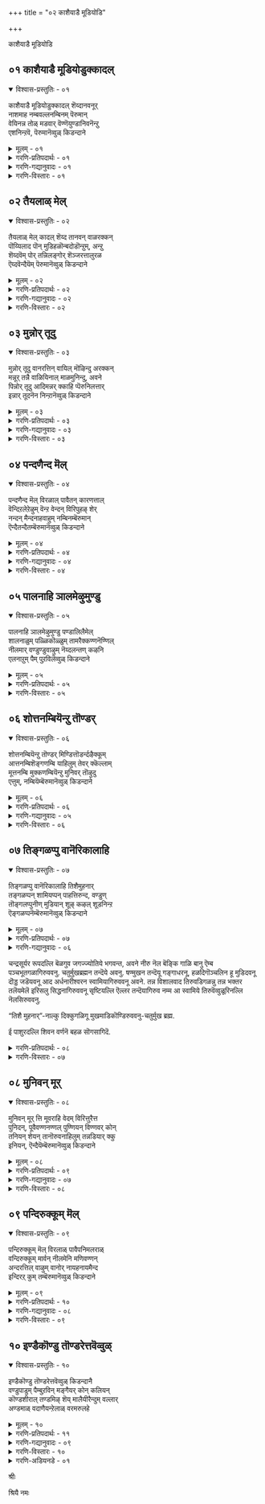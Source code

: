 +++
title = "०२ काशैयाडै मूडियोडि"

+++

काशैयाडै मूडियोडि


## ०१ काशैयाडै मूडियोडुक्कादल्

<details open><summary>विश्वास-प्रस्तुतिः - ०१</summary>

काशैयाडै मूडियोडुक्कादल् शॆय्दानवनूर्  
नाशमाह नम्बवल्लनम्बिनम् पॆरुमान्  
वेयिनन्न तोळ् मडवार् वॆण्णॆयुण्डानिवनॆन्ऱु  
एशनिन्ऱवॆ, पॆरुमानॆव्वुळ् किडन्दाने
</details>

<details><summary>मूलम् - ०१</summary>

काशैयाडै मूडियोडुक्कादल् शॆय्दानवनूर्  
नाशमाह नम्बवल्लनम्बिनम् पॆरुमान्  
वेयिनन्न तोळ् मडवार् वॆण्णॆयुण्डानिवनॆन्ऱु  
एशनिन्ऱवॆ, पॆरुमानॆव्वुळ् किडन्दाने
</details>

<details><summary>गरणि-प्रतिपदार्थः - ०१</summary>

काशै आडै=काषाय वस्त्रदिन्द, मूडि=मुच्चिकॊण्डु, ओडि=ओडिबन्दु, कादल् शॆय्दान् अवन्=प्रेमिसलु यत्निसिद अवन, ऊर्=ऊराद लकॆयु, नाशम् आह=नाशवागुवन्तॆ, नम्बवल्ल=सङ्कल्पिसिद, नम्बि=परिपूर्णनाद, नम् पॆरुमान्=नम्म स्वामियन्नु, वेयिन् अन्न=बिदिरिन हागॆ, तोळ्=तोळुगळुळ्ळ, मडवार्=हॆङ्गसरु, वॆण्णॆय् उण्डान् इवन्=बॆण्णॆयन्नुण्ड इवनु, ऎन्ऱु=ऎन्दु, एशनिन्ऱ=हास्य माडुवन्तॆ निन्तिरुव, ऎम् पॆरुमान्=नम्म स्वामियु, ऎव्वुळ्=ऎव्वुळ् ऎम्बल्लि, किडन्दाने=नॆलसिरुवनल्ल\!
</details>

<details><summary>गरणि-गद्यानुवादः - ०१</summary>

काषायवस्त्रदिन्द मुच्चिकॊण्डु, ओडिबन्दु, प्रेमिसलु यत्निसिद अवन ऊराद लङ्कॆयु नाशवागुवन्तॆ सङ्कल्पिसिद परिपूर्णवाद नम्म स्वामियन्नु बिदिरिन हागॆ तोळुगळुळ्ळ हॆङ्गसरु “इवनु बॆण्णॆयुण्ड” ऎन्दु हास्य माडुवन्तॆ नम्म स्वामियु ऎव्वुळ् ऎम्बल्लि नॆलसिरुवनल्ल\!\(१\)
</details>

<details><summary>गरणि-विस्तारः - ०१</summary>

राक्षसन सहजगुणवाद कपटदिन्द तन्नन्नु काषायवस्त्रभूषणगळिन्द मरॆमाडिकॊण्डु, तानॊब्ब साधुसन्यासि ऎम्बन्तॆ काणिसिकॊण्डवनु रावणासुर, अवनु हागॆ आतरदिन्द बन्दद्दु पञ्चवटिगॆ. वनवासिगळागि अल्लि तङ्गिद्द राम,लक्ष्मण,सीतॆयरिद्द पर्णकुटिगॆ. मारीचन सहायदिन्द रावणनु रामलक्ष्मणरन्नु वञ्चिसि काडिनल्लि बलुदूरक्कॆ कळुहिसिबिट्टु पर्णकुटियल्लि एकाङ्गिनियागिद्द सीतॆयन्नु कद्दु लङ्कॆगॆ कॊण्डॊय्दु अल्लि अवळन्नु सॆरॆयल्लिरिसि, अवळन्नु तन्न प्रेयसियागि ऒलिसिकॊळ्ळलु यत्निसिदनु. धर्मपत्नियन्नु कळॆदुकॊण्ड श्रीरामनु लङ्कॆयन्नु नाशमाडुवुदागि सङ्कल्पिसि हागॆये नडसि, सीतॆयन्नु सॆरॆवासदिन्द बिडुगडॆ माडिदनु. ई पाशुरद मॊदल ऎरडु सालुगळल्लि बरुव श्रीरामावतारद वैभव इदु.

पाशुरद कडॆय ऎरडु सालुगळल्लि कृष्णावतारद प्रसङ्गद सूचनॆयिदॆ. बिदिरिनन्तॆ सरळवाद उद्दनाद सुन्दरवाद तोळुगळवरु नन्दगोकुलद गॊल्लतियरु. भगवन्तनु नन्दगोकुलदल्लि बालकृष्णनागि बॆळॆयुत्तिरुवाग अल्लिन ऒन्दॊन्दु मनॆगू नुग्गि, शेखरिसिट्टिद्द बॆण्णॆयन्नु कद्दु तिन्नुत्तिद्दद्दु अवन ऒन्दु वैशिष्ट्य.

अदरिन्द अवनु गॊल्लतिय दूरिगॆ चाडिगॆ गुरियागुत्तिद्द.

सत्यपराक्रमनागि, “वीर राघवनागि”, हॆसरान्त भगवन्तनु ईग दक्षिण भारतद पवित्रक्षेत्रगळल्लि प्न्दाद “तिरुवॆव्वुळूरु” ऎम्बल्लि वीरराघव ऎम्ब हॆसरिन अर्चावतारियागि नॆलॆगॊण्डिद्दानॆ. अन्थवनु “बॆण्णॆ कद्दु तिन्दनॆम्ब अपहास्यक्कॆ गुरियागुवुदे? इदु भगवन्तन हिरिमॆगॆ तक्कद्दे?

हिन्दिन कॆलवु तिरुमॊऴिगळल्लि आऴ्वाररु तिरुवॆङ्कटाचलपतिय सन्निधियल्लि भजिसिदरु.ईग अवरु तिरुवॆव्वुळूरु ऎम्बल्लि वीरराघवस्वामिय सेवॆयल्लि तॊडगिद्दारॆ.
</details>


## ०२ तैयलाळ् मेल्

<details open><summary>विश्वास-प्रस्तुतिः - ०२</summary>

तैयलाळ् मेल् कादल् शॆय्द तानवन् वाळरक्कन्  
पॊय्यिलाद पॊन् मुडिहळॊन्बदोडॊन्ऱुम्, अन्ऱु  
शॆय्दवॆम् पोर् तन्निलङ्गोर् शॆञ्जरत्तालुरळ  
ऎय्दवॆन्दैयॆम् पॆरुमानॆव्वुळ् किडन्दाने
</details>

<details><summary>मूलम् - ०२</summary>

तैयलाळ् मेल् कादल् शॆय्द तानवन् वाळरक्कन्  
पॊय्यिलाद पॊन् मुडिहळॊन्बदोडॊन्ऱुम्, अन्ऱु  
शॆय्दवॆम् पोर् तन्निलङ्गोर् शॆञ्जरत्तालुरळ  
ऎय्दवॆन्दैयॆम् पॆरुमानॆव्वुळ् किडन्दाने
</details>

<details><summary>गरणि-प्रतिपदार्थः - ०२</summary>

तैयल् आळ्=सौन्दर्यवे रूपवादवळ, मेल्=मेलॆ, कादल् शॆय्द=कामिसिद, तानवन्=राक्षसनाद, वाळ् अरक्कन्=खड्गवन्नु आयुधवन्नागि उळ्ळ रावणन, पॊय् इलाद=निजवाद, पॊन् मुडिहळ् ऒन्बदनोडु ऒन्ऱु= चिन्नदन्थ\(श्रेष्ठवाद\)तलॆगळन्नु हत्तन्नू, अन्ऱु=आग, शॆय्द=नडसिद, वॆम् पोर् तन्निल्=तीक्ष्णवाद युद्धदल्लि अङ्गु=अल्लि, ओर्=अद्वितीयवाद, शॆम् शरत्ताल्=क्रूरवाद बाणदिन्द, उरळ=उरुळुवन्तॆ, ऎय्द=प्रयोगिसिद, ऎन्दै=स्वामियाद\(तन्दॆयाद\)ऎम् पॆरुमान्= नम्म स्वामियु, ऎव्वुळ्=तिरुवॆव्वुळूरिनल्लि, किडन्दाने=नॆलसिरुवनल्ल\!
</details>

<details><summary>गरणि-गद्यानुवादः - ०२</summary>

सौन्दर्यवे रूपवादवळ मेलॆ कामिसिद राक्षसनाद खड्गायुधवुळ्ळ \(खड्गपाणियाद\) रावणन निजवाद श्रेष्ठवाद हत्तुतलॆगळन्नू अन्दु नडसिद तीक्ष्णवाद युद्धदल्लि, अल्लि अद्वितीयवाद ऒन्दु क्रूरवाद बाणदिन्द उरुळुवन्तॆ प्रयोगिसिद नम्म स्वामियु तिरुवॆव्वुळूरिनल्लि नॆलसिरुवनल्ल\!\(२\)
</details>

<details><summary>गरणि-विस्तारः - ०२</summary>

सौन्दर्यवे रूपवॆत्तवळु सीतादेवि. अवळन्नु कामिसिदवनु राक्षसराजनाद रावणासुर. अवन आयुध खड्ग. श्रीरामनु सीतॆगागि लङ्कॆगॆ होगि अल्लि नडॆद तीक्ष्णयुद्धदल्लि रावणन चिन्नद किरीटगळिन्द अलङ्कृतवाद हत्तुतलॆगळू उरुळिबीळुवन्तॆ साटियिल्लद ऒन्दु बाणवन्नु प्रयोगिसिदनु. आ वीरराघवने ईग तिरुवॆव्वुळूरिनल्लि नॆलसिरुवुदु.

“ऎव्वुळ् किडन्दाने- ऎम्बुदन्नु “याव हृदयान्तराळदल्लि नॆलसिद्दानॆ?”ऎन्दु अर्थ माडबहुदु ऎन्निसुत्तदॆ. ऎल्लर अन्तरङ्गदल्लू अवनिद्दानॆ ऎन्दु अर्थवागुवुदु.
</details>


## ०३ मुन्नोर् तूदु

<details open><summary>विश्वास-प्रस्तुतिः - ०३</summary>

मुन्नोर् तूदु वानरत्तिन् वायिल् मॊऴिन्दु अरक्कन्  
मन्नूर् तन्नै वाळियिनाल् माळमुनिन्दु, अवने  
पिन्नोर् तूदु आदिमन्नर् क्काहि प्पॆरुनिलत्तार्  
इन्नार् तूदनॆन निन्ऱानॆव्वुळ् किडन्दाने
</details>

<details><summary>मूलम् - ०३</summary>

मुन्नोर् तूदु वानरत्तिन् वायिल् मॊऴिन्दु अरक्कन्  
मन्नूर् तन्नै वाळियिनाल् माळमुनिन्दु, अवने  
पिन्नोर् तूदु आदिमन्नर् क्काहि प्पॆरुनिलत्तार्  
इन्नार् तूदनॆन निन्ऱानॆव्वुळ् किडन्दाने
</details>

<details><summary>गरणि-प्रतिपदार्थः - ०३</summary>

मुन्=हिन्दॆ ऒन्दु कालदल्लि, ओर् तूदु=ऒन्दु दौत्यवन्नु, वानरत्तिन्=कपिय, वायिल्=मूलक, मॊऴिन्दु=कळुहिसि, अरक्कन्=राक्षसन, मन्=प्रसिद्धवाद, ऊर् तन्नै=ऊरन्नु, वाळियिनाल्=अम्बिनिन्द, माळ=संहरिसलु, मुनिन्दु=कडुकोपगॊण्डु, अवने=अवने, पिन्=अनन्तर, ओर् तूदु=ऒन्दु दौत्यवन्नु, आदिमन्नर् क्कू आहि=आदिराजरिगागॊ नडसि, पॆरु=विस्तारवाद, निलत्तार्=भूमियवरु, इन्नार्=इन्नु यार, तूदन् ऎन=दूतनो ऎन्नुवन्तॆ, निन्ऱान्=सिद्धवागि निन्तिरुव स्वामियु,ऎव्वुळ्=तिरुवॆव्वुळूरिनल्लि, किडन्दाने=नॆलसिरुवनल्ल\!
</details>

<details><summary>गरणि-गद्यानुवादः - ०३</summary>

हिन्दॆ ऒन्दु कालदल्लि कपिय मूलक ऒन्दु दौत्यवन्नु कळुहिसि, राक्षसन प्रसिद्धवाद ऊरन्नु बाणदिन्द संहरिसि\(नाशपडिस\)लु कडुकोपगॊण्ड, अवने अनन्तर आदिराजरिगागि मत्तॊन्दु दौत्यवन्नु नडसि ईग विस्तारवाद भूमियवरु इन्नार दूतनागुवनो ऎन्नुवन्तॆ सिद्धवागि स्वामियु तिरुवॆव्वुळूरिनल्लि नॆलसिरुवनल्ल\!\(३\)
</details>

<details><summary>गरणि-विस्तारः - ०३</summary>

हिन्दॆ, त्रेतायुगदल्लि भगवन्तनु श्रीरामनागि अवतरिसिदाग, वानर श्रेष्ठनाद हनुमन्तनन्नु तन्न परवाद दूतनन्नागि लङ्कॆगॆ कळुहिसिद्दु. राम दूतनु समुद्रवन्नु हारि, लङ्कॆगॆ होगि, अशोकवनदल्लि सीतादेवियन्नु कण्डु आकॆगॆ श्रीरामन सौख्यद सुद्दियन्नु मुट्टिसिदनु. अनन्तर रामदूतन महत्वॆवॆष्टॆन्दु लङ्कॆयवरिगॆ अरिवुण्टुमाडलु अशोवनवन्नु मुरिदुनाशमाडि, लङ्कॆयन्ने सुट्टु सीतादेवियिन्द चूडामणियन्नु तन्दु श्रीरामनिगॆ मुट्टिसि नडॆद विषयवन्नॆल्ला विवरवागि श्रीरामनल्लि अरिकॆ माडिकॊण्डनु. अदर फलवागि श्रीरामनु लङ्कॆगॆ धाळियिट्टु. राजनाद रावणनन्नु तन्न साटियिल्लद बाणदिन्द कॊन्दु हाकिदनु.

अनन्तर द्वापरयुगदल्लि, भगवन्तने दौत्यनडसलु निन्तनु. पाण्डवरु कौरवरिगॆ वैषम्य बॆळॆदाग, पाण्डवर् परवागि कौरवरॊडनॆ दौत्यनडसिदनु. तन्न दौत्यदिन्द फलविल्लवॆम्बुदन्नरितु हिन्तिरुगिदनु. अदर फलवागि बन्दद्दु महाभारत युद्ध. युद्धदल्लि स्वामिये स्वतः अर्जुनन सारथ्यवन्नु नडसिदनु. युद्धदल्लि नरमेधवे नडॆदुहोयितु. कौरवरॆल्लरू हतरादरु. पाण्डवरिगॆ न्याय दॊरॆयितु. भगवन्तन दौत्यद फलवे इदु\!

ईग कलियुग. ई विस्तारवाद भूमण्डलदल्लि भगवन्तनु इन्नार परवागि दौत्यनडसलु, तिरुवॆव्वुळूरिनल्लि नॆलसि, निन्तिरुवन्तिदॆ. मानव कुलक्के उपकारकनागि स्वामियु निन्तिद्दानल्ल\! भगवन्तन वात्सल्य ऎष्टु हिरिदु\! ऎनुत्तारॆ आऴ्वाररु\!

“याव कालदल्लि धर्मक्कॆ ग्लानियुण्टागुत्तदॆयो, अधर्म हॆच्चिकॊळ्ळुत्तदॆयो, आग धर्मवन्नुद्धरिसलु अधर्मवन्नु तुण्डरिसलु नानु युगयुगदल्लियू अवतारवॆन्नुत्तेनॆ”-ऎन्दु भगवन्तन आश्वासनॆयन्नु आऴ्वाररु इल्लि नॆनपु माडिकॊळ्ळुत्तिद्दारो, हेगो\!
</details>


## ०४ पन्दणैन्द मॆल्

<details open><summary>विश्वास-प्रस्तुतिः - ०४</summary>

पन्दणैन्द मॆल् विरळाल् पावैतन् कारणत्ताल्  
वॆन्दिऱलेऱेऴुम् वॆन्ऱ वेन्दन् विरिपुहऴ् शेर्  
नन्दन् मैन्दनाहवाहुम् नम्बिनम्बॆरुमान्  
ऎन्दैतन्दैतम्बॆरुमानॆव्वुळ् किडन्दाने
</details>

<details><summary>मूलम् - ०४</summary>

पन्दणैन्द मॆल् विरळाल् पावैतन् कारणत्ताल्  
वॆन्दिऱलेऱेऴुम् वॆन्ऱ वेन्दन् विरिपुहऴ् शेर्  
नन्दन् मैन्दनाहवाहुम् नम्बिनम्बॆरुमान्  
ऎन्दैतन्दैतम्बॆरुमानॆव्वुळ् किडन्दाने
</details>

<details><summary>गरणि-प्रतिपदार्थः - ०४</summary>

पन्दु=चॆण्डन्नु, अणैन्द=सिद्धवागि उळ्ळ, मॆल् विरलाळ्=मृदुवाद बॆरळुगळुळ्ळवळाद, पावैतन्=कन्निकॆय कारणत्ताल्=कारणदिन्द, वॆम्=क्रूरवाद \(अतिशयवागि\) तिऱल्=शक्तिय, एऱु एऴुम्=एळु वृषभगळन्नु, वॆन्ऱ=गॆद्द, वेन्दन्=राजनू, विरि पुहऴ्=हरडिद कीर्तियिन्द, शेर्=कूडिद \(तुम्बिद\), नन्दन्=नन्दगोपन, मैन्दन् आह=मगनागि, आहुम्=आगिरुव, नम्बि=परिपूर्णनू, नम्बॆरुमान्=नमगॆ स्वामियू, ऎन्दैतन्दै=नम्म तन्दॆयू, तम्बॆरुमान्=नम्म नायकनू, ऎव्वुळ्=तिरुवॆव्वुळूरल्लि, किडन्दाने=नॆलसिरुववने\!
</details>

<details><summary>गरणि-गद्यानुवादः - ०४</summary>

चॆण्डन्नु सिद्धवागि हिडिदिरुव मृदुवाद बॆरळुगळुळ्ळवळाद कन्निकॆय कारणदिन्द अतिशयवाद शक्तिय एळुवृषभगळन्नु गॆद्द राजनू, हरडिद कीर्तियिन्द कूडिद नन्दगोपन मगनागि आगिरुव परिपूर्णनू, नमगॆ स्वामियू नम्म तन्दॆयू नम्म नायकनू तिरुवॆव्वुळूरल्लि नॆलसिरुववने\! \(४\)
</details>

<details><summary>गरणि-विस्तारः - ०४</summary>

तन्नन्नु यारु पडॆयुवरो, तन्न निमित्तवागि फणवागि इट्टिद्द एळुगूळिगळन्नु यारु जयिसुवरो ऎन्दु कादुकुळितिद्द कन्निकॆयु सत्यॆ\(नीळादेवि\) ऎम्बवळु. नन्दगोपन मगनागि अवतरिसिद परिपूर्णनाद श्रीकृष्णनु आ गूळिगळन्नु गॆद्दु अवळ कैहिडिदनु. हिन्दिन पाशुरदल्लि “इन्नारिगागि” ऎम्बुदन्नु इल्लि सूचिसुत्तारो, आऴ्वाररु, काणॆ\! आ भगवन्तने ऎल्लर उद्धारक्कागि ईग तिरुवॆव्वुळूरल्लि नॆलसिद्दानॆ.
</details>


## ०५ पालनाहि ञालमेऴुमुण्डु

<details open><summary>विश्वास-प्रस्तुतिः - ०५</summary>

पालनाहि ञालमेऴुमुण्डु पण्डालिलैमेल्  
शालनाळुम् पळ्ळिकॊळ्ळुम् तामरैक्कण्णनॆण्णिल्  
नीलमार् वण्डुण्डुवाऴुम् नॆय्दलन्तण् कऴनि  
एलनाऱुम् पैम् पुऱविलॆव्वुळ् किडन्दाने
</details>

<details><summary>मूलम् - ०५</summary>

पालनाहि ञालमेऴुमुण्डु पण्डालिलैमेल्  
शालनाळुम् पळ्ळिकॊळ्ळुम् तामरैक्कण्णनॆण्णिल्  
नीलमार् वण्डुण्डुवाऴुम् नॆय्दलन्तण् कऴनि  
एलनाऱुम् पैम् पुऱविलॆव्वुळ् किडन्दाने
</details>

<details><summary>गरणि-प्रतिपदार्थः - ०५</summary>

पालन् आहि=ऎळॆय मगुवागि, ञालम् एऴुम् उण्डु=एळुलोकगळन्नू कबळिसि, पण्डु=बहळ हिन्दिन कालदल्लि, आल् इलैमेल्=आलदॆलॆय मेलॆ, शालनाळुम्=बहुकालदवरॆगू, पळ्ळिकॊळ्ळुम्=निद्रिसिद, तामरैक्कण्णन्=तावरॆयन्तॆ कण्णुळ्ळवनु, ऎळ् इल्=लॆक्कविल्लदष्टु, नीलम्=नैदिलॆ हूविनल्लि, आर्=तङ्गिद्दु, वण्डु=दुम्बिगळु, उण्डु-\(मधुवन्नु\)कुडिदु, वाऴुम्=बाळुवन्थ, नॆय्दल् कऴनि=कन्नैदिलॆय गद्दॆगळन्नू, एलम्=परिमळवु, नाऱुम्=बीसुत्तिरुव\(हरडिरुव\) पै=हरडिरुव, पुऱविल्=तोपुगळुळ्ळ, ऎव्वुळ्=तिरुवॆव्वुळूरिनल्लि, किडन्दाने=नॆलसिरुववने\!
</details>

<details><summary>गरणि-विस्तारः - ०५</summary>

बहळ हिन्दिन कालदल्लि, एळुलोकगळन्नू कबळिसि, ऎळॆय मगुवागि आलद ऎलॆय मेलॆ बहुकालदवरॆगू मलगि निद्रिसिद तावरॆयन्तॆ कण्णुळ्ळवनु, लॆक्कविल्लदष्टु नैदिलॆ हूगळल्लि तङ्गिद्दु दुम्बिगळु मधुवन्नुण्डु बाळुवन्थ कन्नैदिकॆय गद्दॆगळन्नू परिमळवु तुम्बि बीसुत्तिरुव तोपुगळन्नू उळ्ळ तिरुवॆव्वुळूरिनल्लि नॆलसिरुववने\!

भगवन्तन प्रळयकालद व्यापारवन्नु मॊदलु ऎरडु पादगळल्लि हेळलागिदॆ. कडॆय ऎरडु पादगळल्लि तिरुवॆव्वुळूरिन प्रकृतिसौन्दर्यवन्नु विवरिसि हेळलागिदॆ.
</details>


## ०६ शोत्तनम्बियॆन्ऱु तॊण्डर्

<details open><summary>विश्वास-प्रस्तुतिः - ०६</summary>

शोत्तनम्बियॆन्ऱु तॊण्डर् मिण्डित्तॊडर्न्दऴैक्कूम्  
आत्तनम्बिशॆङ्गणम्बि याहिलुम् तेवर् क्कॆल्लाम्  
मूत्तनम्बि मुक्कणम्बियॆन्ऱु मुनिवर् तॊऴुदु  
एत्तुम्, नम्बियॆम्बॆरुमानॆव्वुळ् किडन्दाने
</details>

<details><summary>मूलम् - ०६</summary>

शोत्तनम्बियॆन्ऱु तॊण्डर् मिण्डित्तॊडर्न्दऴैक्कूम्  
आत्तनम्बिशॆङ्गणम्बि याहिलुम् तेवर् क्कॆल्लाम्  
मूत्तनम्बि मुक्कणम्बियॆन्ऱु मुनिवर् तॊऴुदु  
एत्तुम्, नम्बियॆम्बॆरुमानॆव्वुळ् किडन्दाने
</details>

<details><summary>गरणि-प्रतिपदार्थः - ०६</summary>

शोत्तम्=कैमुगियुत्तेनॆ\(नमस्कार\), नम्बि=परिपूर्णने, ऎन्ऱु=ऎन्दु, तॊण्डर्=भक्तरु, मिण्डि=ऒट्टुगूडि, तॊडर्न्दु=सालागि निन्तु, अऴैक्कूम्=कूगि करॆयुव, आत्तन्=आप्तनाद, नम्बि=स्वामियागि, शॆम् कण्=कॆन्दावरॆयन्तॆ कण्णुळ्ळवनु आद, नम्बि=महामहिमनु, आहिलुम्=आदाग्यू,तेवर् क्कू ऎल्लाम्=देवतॆगळिगॆल्ला, मूत्त=हिरियनाद, नम्बि=महनीयनु\(ब्रह्मनु\), मुक्कण् नम्बि=मुक्कण्णनाद महनीयनु, ऎन्ऱु=ऎन्दु, मुनिवर्=महर्षिगळु, तॊऴुदु=नमस्करिसि\(नम्रतॆयिन्द-भयभक्तियिन्द\)एत्तुम्=स्तुतिसुव, नम्बि=महनीयनाद, ऎम्बॆरुमान्=नम्म स्वामियु

ऎव्वुळ्=तिरुवॆव्वुळूरिनल्लि, किडन्दाने=नॆलसिरुववने\!
</details>

<details><summary>गरणि-गद्यानुवादः - ०५</summary>

भक्तरॆल्लरू ऒट्टुगूडि सालागि निन्तु, “परिपूर्णने प्रणामगळु” ऎन्दु कूगिकरॆयुवन्थ आप्तनाद स्वामियागि, कॆन्दावरॆयन्तॆ कण्णुळ्ळवनाद महामहिमनादाग्यू, देवतॆगळॆल्लरिगू हिरियनाद ब्रह्मनिगू मुक्कण्णनिगू स्वामि ऎनिसि, महर्षिगळु भयभक्तियिम्द स्तुतिसुव महामहिमनाद नम्म स्वामियु तिरुवॆव्वुळूरिनल्लि नॆलसिरुववने\! \(६\)
</details>

<details><summary>गरणि-विस्तारः - ०६</summary>

तिरुवॆव्वुळूरिनल्लि नॆलसिरुव स्वामियु सामान्यनेनल्ल. अवनु देवाधिदेवनु\! देवतॆगळिगॆ मात्रवल्लदॆ, अवरिगॆल्ल हिरियनाद चतुर्मुख ब्रह्मनिगू, मुक्कण्णनाद शिवनिगू, महर्षिगळिगू ऎल्लरिगू अवने स्वामियागिरुववनु. सॊबगिन कण्णुगळवनागि, पुण्डरीकाक्षनॆनिसिकॊण्डु, ऎल्लरिम्दलू भयभक्तिय प्रणामगळन्नु स्वीकरिसुववनु अवने, तिरुवॆव्वुळूरिनल्लि भक्तरॆल्लरू ऒट्टुगूडि, सालुकट्टिनिन्तु, तम्मतम्म कैगळन्नु जोडिसि तलॆय मेलक्कॆत्ति हिडिदु मुगियुत्ता, अञ्जलिबद्धरागि, “परिपूर्णने प्रणामगळु”ऎन्दु कूगुव करॆयन्नु बहळ अक्करॆयिन्द स्वीकरिसुव परम आप्तनाद स्वामि अवने\!
</details>


## ०७ तिङ्गळप्पु वानॆरिकालाहि

<details open><summary>विश्वास-प्रस्तुतिः - ०७</summary>

तिङ्गळप्पु वानॆरिकालाहि तिशैमुहनार्  
तङ्गळप्पन् शामियप्पन् पाहत्तिरुन्द, वण्डुण्  
तॊङ्गलप्पुनीण् मुडियान् शूऴ् कऴल् शूडनिन्ऱ  
ऎङ्गळप्पनॆम्बॆरुमानॆव्वुळ् किडन्दाने
</details>

<details><summary>मूलम् - ०७</summary>

तिङ्गळप्पु वानॆरिकालाहि तिशैमुहनार्  
तङ्गळप्पन् शामियप्पन् पाहत्तिरुन्द, वण्डुण्  
तॊङ्गलप्पुनीण् मुडियान् शूऴ् कऴल् शूडनिन्ऱ  
ऎङ्गळप्पनॆम्बॆरुमानॆव्वुळ् किडन्दाने
</details>

<details><summary>गरणि-प्रतिपदार्थः - ०७</summary>

तिङ्गळ्=चन्द्र, अप्पु=नीरु, वान्=बानु, ऎरि=तेजस्सु, काल्=वायु, आहि=आगि, तिशैमुहनार् तङ्गळ्=नाल्कु दिक्कुगळिगॆ मुखवुळ्ळवन, अप्पन्=तन्दॆ, शामि=षण्मुखस्वामिय, अप्पन्=तन्दॆयाद, पाहत्तु इरुन्द=तन्न देहद ऒन्दु भाग तानागि, वण्डु उण्=दुम्बिगळु मुसुरिरुव, तॊङ्गल्=गॊञ्चलु हूवन्नू, अप्पु=गङ्गॆयन्नुळ्ळ, नीळ्=उद्दवाद दॊड्ड, मुडियान्=जडॆयवनु, शूऴ् कऴल्=विस्तारवाद\(आवरिसिरुव\) पादगळन्नु, शूड=तलॆयल्लि दिरिसलु, निन्ऱ=निन्तिरुव, ऎङ्गळ् अप्पन्=नम्मॆल्लर तन्दॆयाद, ऎम्बॆरुमान्=नम्म स्वामियु, ऎव्वुळ्=तिरुवॆव्वुळूरिनल्लि, किडन्दाने=नॆलसिरुववने\!
</details>

<details><summary>गरणि-गद्यानुवादः - ०६</summary>

चन्द्र,नीरु,बानु,तेजस्सु,वायु-आगि नालु दिक्कुगळिगॆ मुखवुळ्ळवन तन्दॆयागि षण्मुख तन्दॆयू तन्न देहद अर्धभागवे तानागि दुम्बिगळु मुसुरुव गॊञ्चलुहूवन्नू गगॆयन्नु उळ्ळ दॊड्ड जडॆयवन तन्दॆयागि, विस्तारवागि आवरिसिरुव तन्न तिरुवडिगळन्नु तलॆयमेलॆ इरिसलु निन्तिरुववनाद नम्मॆल्लर तन्दॆयाद नम्म स्वामियु तिरुवॆव्वुळूरिनल्लि नॆलसिरुववने\! \(७\)
</details>

चन्द्रसूर्यर रूपदल्लि बॆळगुव जगज्ज्योतिये भगवन्त, अवने नीरु नॆल बॆङ्कि गाळि बानु ऎम्ब पञ्चभूतगळागिरुववनु. चतुर्मुखब्रह्मन तन्दॆये अवनु. षण्मुखन तन्दॆयू गङ्गाधरनू, हळदिगॊञ्चलिन हू मुडिदवनू दॊड्ड जडॆयवनू आद अर्धनारीश्वरन स्वामियागिरुववनू अवने. तन्न विशालवाद तिरुवडिगळन्नु तन्न भक्तर तलॆयमेलॆ इरिसलु सिद्धनागिरुववनू सृष्टियल्लि ऎल्लर तन्दॆयागिरुव नम्म आ स्वामिये तिरुवॆव्वुळूरिनल्लि नॆलसिरुववनु.

“तिशै मुहनार्”-नाल्कु दिक्कुगळिगू मुखमाडिकॊण्डिरुववनु-चतुर्मुख ब्रह्म.

ई पाशुरदल्लि शिवन वर्णनॆ बहळ सॊगसागिदॆ.

<details><summary>गरणि-प्रतिपदार्थः - ०८</summary>

“शामि”=ऎम्बुदक्कॆ “सामवेद”ऎन्दु तिळिदवरु अर्थ माडिद्दारॆ. भगवन्तनु “सामवेद स्वरूपि”ऎन्दु विवरिसिद्दारॆ.
</details>

<details><summary>गरणि-विस्तारः - ०७</summary>

“शूऴ् कऴल् शूड निन्ऱु”- ऎम्बुदरल्लि भगवन्तन त्रिविक्रमावतारद सूचनॆयिदॆ.
</details>


## ०८ मुनिवन् मूर्

<details open><summary>विश्वास-प्रस्तुतिः - ०८</summary>

मुनिवन् मूर् त्ति मूवराहि वेदम् विरित्तुरैत्त  
पुनिदन्, पूवैवण्णनण्णल् पुण्णियन् विण्णवर् कोन्  
तनियन् शेयन् तानॊरुवनाहिलुम् तन्नडियार् क्कु  
इनियन्, ऎन्दैयॆम्बॆरुमानॆव्वुळ् किडन्दाने
</details>

<details><summary>मूलम् - ०८</summary>

मुनिवन् मूर् त्ति मूवराहि वेदम् विरित्तुरैत्त  
पुनिदन्, पूवैवण्णनण्णल् पुण्णियन् विण्णवर् कोन्  
तनियन् शेयन् तानॊरुवनाहिलुम् तन्नडियार् क्कु  
इनियन्, ऎन्दैयॆम्बॆरुमानॆव्वुळ् किडन्दाने
</details>

<details><summary>गरणि-प्रतिपदार्थः - ०९</summary>

मुनिवन्=सङ्कल्पिसुववनु, मूर् त्ति मूवरु आहि=मूवरु मूर्तिगळागि, वेदम्=वेदगळन्नु, विरित्तु=विवरिसि, उरैत्त=हेळिद, पुनिदन्=परम पवित्रनु, पूवै वण्णन्=अगसॆ हूविन बण्णदवनु, अण्णल्=परम पुरुषनु, पुण्णियन्=पुण्यस्वरूपनु, विण्णवर् कोन्=अमररॆल्लर ऒडॆयनु, तनियन्=ऒण्टियादवनु, शेयन्=बलुदूरदल्लिरुववनु, तान्=तानु, ऒरुवन् आहिलुम्=ऒब्बने आदरू तन् अडियार् क्कू=तन्न सेवकरिगॆ, भक्तरिगॆ, इनियन्=प्रियनादवनु, ऎन्दै=नन्न तन्दॆयादवनु, ऎम्बॆरुमान्=नन्न स्वामियादवनु, ऎव्वुळ्=तिरुवॆव्वुळूरिनल्लि, किडन्दाने=नॆलसिरुववने\!
</details>

<details><summary>गरणि-गद्यानुवादः - ०७</summary>

सङ्कल्पिसिरुववनु, मूरु मूर्तिगळादवनु, वेदगळन्नु विवरिसि हेळिद परम पवित्रनु, अगसॆ हूविन बण्णदवनु, परम पुरुषनु, पुण्यस्वरूपनु, अमररॆल्लर ऒडॆयनु, ऒण्टियादवनु, बहुदूरदल्लिरुववनु, तानॊब्बने आदरू तन्न पादसेवकरिगॆ \(भक्तरिगॆ\) परम प्रियनादवनु, नन्न तन्दॆयू नन्न स्वामियू तिरुवॆव्वुळूरिनल्लि नॆलसिरुववने.\(८\)
</details>

<details><summary>गरणि-विस्तारः - ०८</summary>

आऴ्वाररु हिन्दॆ ऒन्दु पाशुरदल्लि भगवन्तनन्नु अवन गुणगळ मूलकवागि अरितुकॊळ्ळबेकॆन्नुव ज्ञानमार्ग कष्टसाध्यवॆन्दू अदक्कॆ बदलागि अर्चास्वरूपनागि पुण्यक्षेत्रगळल्लि नॆलसिरुव स्वामिय सेवॆयन्नु भक्तियिन्द माडुव मार्गवे बहळ सुलभवॆन्दू हेळिद्दारॆ. ई पाशुरदल्लि अवरु भगवन्तन गुणस्वभावगळन्नू अवुगळ मूलक भगवन्तन नानामुखवाद हिरिमॆयन्नू ऒत्ति हेळुत्तिद्दारॆ.

भगवन्तनन्नु सुलभवागि अरितुकॊळ्ळुवन्तॆ हेगॆहेगॆ हेळबहुदो हागॆल्ला कॆलवे पदगळल्लि, आऴ्वाररु वर्णिसुत्तारॆ.

“मुनिवन्”- ऎन्दरॆ मौनवागि ध्यान माडुववनु. भगवन्तन विषयदल्लि अदु अवन सङ्कल्प मात्रवे. आ सङ्कल्पदिन्दले स्वामियु यावाग सृष्टिकार्य नडॆयबेको, यावाग लयकार्य नडॆयबेको, ऎष्टु काल अवॆरडर नडुवण स्थिति ऎन्दरॆ रक्षणॆय कार्य नडॆयबेको ऎन्दु निर्धरिसुत्तानॆ.

ताने सङ्कल्पिसिद आ मूरु कार्यगळन्नु नडसुवुदक्कागि ताने मूरु रूपगळगुत्तानॆ. चतुर्मुख ब्रह्मनागि सृष्टिकार्यवन्नु नडसुवनु. विष्णुस्वरूपनागि आ सृष्टियन्नॆल्ला नॆलॆगॊळिसुवनु. कडॆगॆ, रुद्रनागि ऎल्लवन्नू नाशगॊळिसुवनु.

भगवन्तनु मॊदलु ब्रह्मनिगॆ वेदगळन्नु अरिवु माडिकॊट्टद्दु नारदमहर्षिगॆ, अनन्तर वेदगळन्नु हंसरूपियागि विवरिसि हेळिदनु. बळिक, अर्जुननन्नु निमित्तवागि माडिकॊण्डु, भूलोकदवरॆल्लर उद्धारक्कागि आ वेदगळन्नु भगवद्गीतॆय रूपदल्लि विवरिसि हेळिदनु.

पुरुषरल्लि परमनागि, ऎल्ल जीवरू आश्रयिसुवन्थ परमपुरुषनु स्वामि. आकर्षकवाद अतिविशिष्टवाद अगसॆहूविन बण्णदवनु स्वामि. सद्गुणगळीगॆल्ल आकरवागि, सकल कल्याणगुणगळु ऒट्टुगूडि मॆरॆयुव पुण्यस्वरूपनु स्वामि.

भगवन्तनु “तनियन्”-परिपूर्णनु. अल्लदॆ अवनॊब्बने\! साटिये इल्लदवनु. यारिगू ऎटुकदष्टु दूरदल्लिरुववनु. देवाधिदेवनागि ऎल्ल अमररिगू ऒडॆयनु स्वामि.

भक्तर विषयदल्लि अवनु प्रियतमनु. भगवन्तनु ऎल्लरिगू तन्दॆ. अवनु ऎल्लरिगू स्वामियू हौदु.

तिरुवॆव्वुळूरिनल्लि अर्चावतारियागिरुववनू अवने\!
</details>


## ०९ पन्दिरुक्कूम् मॆल्

<details open><summary>विश्वास-प्रस्तुतिः - ०९</summary>

पन्दिरुक्कूम् मॆल् विरलाळ् पावैपनिमलराळ्  
वन्दिरुक्कूम् मार्वन् नीलमेनि मणिवण्णन्  
अन्दरत्तिल् वाऴुम् वानोर् नायहनायमैन्द  
इन्दिरऱ् कुम् तम्बॆरुमानॆव्वुळ् किडन्दाने
</details>

<details><summary>मूलम् - ०९</summary>

पन्दिरुक्कूम् मॆल् विरलाळ् पावैपनिमलराळ्  
वन्दिरुक्कूम् मार्वन् नीलमेनि मणिवण्णन्  
अन्दरत्तिल् वाऴुम् वानोर् नायहनायमैन्द  
इन्दिरऱ् कुम् तम्बॆरुमानॆव्वुळ् किडन्दाने
</details>

<details><summary>गरणि-प्रतिपदार्थः - १०</summary>

पन्दु=चॆण्डन्नु, इरुक्कूम्=हिडिदिरुव, मॆल् विरलाळ्=मृदुवाद बॆरळुगळुळ्ळवळाद, पावै=कन्यॆयाद, पनि मलराळ्=तम्पाद तावरॆहूविनल्लि हुट्टिदवळु, वन्दु=बन्दु, इरुक्कूम्=नॆलसुव, मार्वन्=ऎदॆयुळ्ळवनु, नीलमेनि=नीलिय देहद, मणिवण्णन्-इन्द्रनीलमणिय बण्णदवनु

अन्दरत्तिल्=स्वर्गदल्लि, वाऴुम्=वासिसुव, वानोर्=देवतॆगळ, नायहन्=नायकनु, आय्=आगि, अमैन्द=इरुव, इन्दुरऱ् कुम् तम्=देवेन्द्रनिगू पॆरुमान्=स्वामियादवनु, ऎव्वुळ्=तिरुवॆव्वुळूरिनल्लि, किडन्दाने=नॆलसिरुववने\!
</details>

<details><summary>गरणि-गद्यानुवादः - ०८</summary>

चॆण्डन्नु हिडिदिरुव मृदुवाद बॆरळुगळुळ्ळवळाद कमल पुष्पदल्लि हुट्टिदवळाद कन्यॆयन्नु ऎदॆयल्लि उळ्ळवनु, अच्च इन्द्रिनीलमणिय बण्णदवनु, स्वर्गवासिगळाद देवतॆगळ नायकनागिरुव देवेन्द्रनिगू स्वामियादवनु तिरुवॆव्वुळूरिनल्लि नॆलसिरुववने\!\(९\)
</details>

<details><summary>गरणि-विस्तारः - ०९</summary>

तावरॆहूविनल्लि हुट्टिद कन्यॆ लक्ष्मीदेवि. आ लक्ष्मीदेवियन्नु तन्न वक्षस्थलदल्लिये नित्यवासिनियन्नागि माडिकॊण्डिरुववनू, दिव्यवाद इन्द्रनीलमणिय बण्णद कान्तियुळ्ळवनू, देवतॆगळिगॆ ऒडॆयनाद देवेन्द्रनिगू स्वामियाद भगवन्तनु तिरुवॆव्वुळूरिनल्लि नॆलसिद्दानॆ-ऎन्नुत्तारॆ आऴ्वाररु.
</details>


## १० इण्डैकॊण्डु तॊण्डरेत्तवॆव्वुळ्

<details open><summary>विश्वास-प्रस्तुतिः - १०</summary>

इण्डैकॊण्डु तॊण्डरेत्तवॆव्वुळ् किडन्दानै  
वण्डुपाडुम् पैम्बुऱविन् मङ्गैयर् कोन् कलियन्  
कॊण्डशीराल् तण्डमिऴ् शॆय् मालैयीरैन्दुम् वल्लार्  
अण्डमाळ् वदाणैयन्ऱेलाळ् वरमरुलहे
</details>

<details><summary>मूलम् - १०</summary>

इण्डैकॊण्डु तॊण्डरेत्तवॆव्वुळ् किडन्दानै  
वण्डुपाडुम् पैम्बुऱविन् मङ्गैयर् कोन् कलियन्  
कॊण्डशीराल् तण्डमिऴ् शॆय् मालैयीरैन्दुम् वल्लार्  
अण्डमाळ् वदाणैयन्ऱेलाळ् वरमरुलहे
</details>

<details><summary>गरणि-प्रतिपदार्थः - ११</summary>

इण्डैकॊण्डु=हूविन हारगळन्नु हिडिदुकॊण्ड, तॊण्डर्=भक्तरु, एत्त=स्तुतिसुवन्थ, ऎव्वुळ् किडन्दानै=तिरुवॆव्वुळूरिनल्लि नॆलसिरुव भगवन्तनन्नु कुरितु, वण्डुपाडुम्=दुम्बिगळु हाडुव, पैपुऱविल्=विशालवाद तोपुगळुळ्ळ, मङ्गैयर्=मङ्गैनाडिनवर, कोन् कलियन्=ऒडॆयनाद कलियन् ऎम्बवनु, कॊण्ड=पडॆदिरुव, शीराल्=\(भगवद्गुणानुभववॆम्ब\)ऐश्वर्यदिन्द, तण् तमिऴ् शॆय्=तम्पाद\(हितवाद\)तमिळिनिन्दाद, मालै=पाशुरमालॆयाद, ईरैन्दुम्=हत्तन्नू, वल्लार्=बल्लवरु, अण्डम्=भूमण्डलवन्नु, आळ्वदु आणै=आळुवुदु निश्चय, अन्ऱे=हागल्लदिद्दरॆ, आळ्वर् अमरुलहे=अमरर लोकवन्ने आळुवरु.
</details>

<details><summary>गरणि-गद्यानुवादः - ०९</summary>

हूविन हारगळन्नु हिडिदुकॊण्डु भक्तरु स्तुतिसुवन्थ तिरुवॆव्वुळूरिनल्लि नॆलसिरुव भगवन्तनन्नु कुरितु दुम्बिगळु हाडुव विशालवाद तोपुगळुळ्ळ मङ्गैनाडिनवर ऒडॆयनाद कलियन् ऎम्बुवनु पडॆदिरुव ऐश्वर्यदिन्द हितवाद तमिळिनिन्दाद हत्तुपाशुरमालॆयन्नु बल्लवरु भूमण्डलवन्नाळुवुदु निश्चय- हागल्लदिद्दरॆ अमरर लोकवन्ने आळुवरु.\(१०\)
</details>

<details><summary>गरणि-विस्तारः - १०</summary>

सकल कल्याण गुणविभूतिगळ निधि भगवन्त. दयॆये मूर्तिवॆत्तवळाद श्रीदेवियन्नु तन्न नित्यानुपायिनियन्नागि माडिकॊण्डु तन्न वक्षस्थलदल्लिये इरिसिकॊण्डिद्दानॆ. भक्तर सेवॆयन्नु अङ्गीकरिसि अवरन्नु अनुग्रहिसुवुदक्कागिये स्वामियु तिरुवॆव्वुळूरु मुन्ताद पवित्रक्षेत्रगळल्लि अर्चावतारियागि नॆलसिद्दानॆ. सकल सम्पद्भरितनाद आ स्वामियन्नु कुरितु तिरुमङ्गै आऴ्वाररु हाडुत्तिद्दारॆ. आऴ्वाररु ऐश्वर्यवन्नु पडॆदवरे, भगवद्गुणानुभववे अवर महदैश्वर्य. अदन्नु बळसिकॊण्डु ई हत्तुपाशुरगळ मालॆयन्नु, भक्तरु हूविन हारगळन्नु हिडिदु भगवन्तनिगॆ अर्पिसलु कातररागिरुव हागॆये भगवन्तनिगॆ आदरदिन्द अर्पिसुत्तिद्दारॆ. भगवन्तन गुणातिशयगळन्नु अरितुकॊळ्ळलु ई पाशुरगळु सहायवागुत्तवॆ. इनिदाद तमिळिनल्लि रचिसिरुव ई पाशुरगळन्नु चॆन्नागि बल्लवरु भूमिय मेलॆ कीर्तिवन्तरागि बाळुत्तारॆ. भूमियमेलॆण जीवनवु नीडुव सुखवन्नु तृणीकरिसुवष्टु उत्कृष्टवाद शाश्वतवाद सुखभोगगळु अवरिगॆ लभिसुवुदरिन्द अवरु “भूमण्डलवन्ने आळुत्तारॆ”, अनन्तर अवरु अमररागुवुदु खण्डित. अमर लोकदल्लियू सह भगवन्तनिगॆ अवरु निकटभक्तरागि, कीर्तियन्नु गळिसुत्तारॆ. इदु आऴ्वारर सदाशय.
</details>

<details><summary>गरणि-अडियनडे - ०१</summary>

काशै, तैयर्, मुन्, पन्दणै, पालन्, शोत्तम्, तिङ्गळ्, मुनिवन्, पन्दु, इण्डै\(विल्\)
</details>

श्रीः

श्रियै नमः